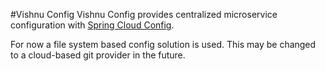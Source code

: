 #Vishnu Config
Vishnu Config provides centralized microservice configuration with [Spring Cloud Config](http://cloud.spring.io/spring-cloud-config/).

For now a file system based config solution is used. This may be changed to a cloud-based git provider in the future.